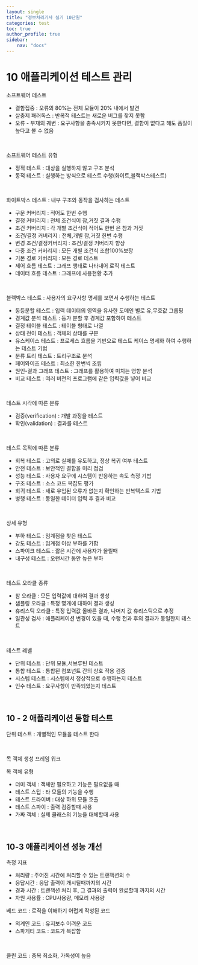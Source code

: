 ```yaml
---
layout: single
title: "정보처리기사 실기 10단원"
categories: test
toc: true
author_profile: true
sidebar:
    nav: "docs"
---
```


# 10 애플리케이션 테스트 관리

소프트웨어 테스트
- 결함집중 : 오류의 80%는 전체 모듈이 20% 내에서 발견
- 살충제 패러독스 : 반복적 테스트는 새로운 버그를 찾지 못함
- 오류 - 부재의 궤변 : 요구사항을 충족시키지 못한다면, 결함이 없다고 해도 품질이 높다고 볼 수 없음


<br>

소프트웨어 테스트 유형
- 정적 테스트 : 대상을 실행하지 않고 구조 분석
- 동적 테스트 : 실행하는 방식으로 테스트 수행(화이트,블랙박스테스트)

<br>


화이트박스 테스트 : 내부 구조와 동작을 검사하는 테스트
- 구문 커버리지 : 적어도 한번 수행
- 결정 커버리지 : 전체 조건식이 참,거짓 결과 수행
- 조건 커버리지 : 각 개별 조건식이 적어도 한번 은 참과 거짓
- 조건/결정 커버리지 : 전체,개별 참,거짓 한번 수행
- 변경 조건/결정커버리지 : 조건/결정 커버리지 향상
- 다중 조건 커버리지 : 모든 개별 조건식 조합100%보장
- 기본 경로 커버리지 : 모든 경로 테스트
- 제어 흐름 테스트 : 그래프 행태로 나타내어 로직 테스트
- 데이터 흐름 테스트 : 그래프에 사용현황 추가


<br>

블랙박스 테스트 : 사용자의 요구사항 명세를 보면서 수행하는 테스트
- 동등분할 테스트 : 입력 데이터의 영역을 유사한 도메인 별로 유,무효값 그룹핑
- 경계값 분석 테스트 : 등가 분할 후 경계값 포함하여 테스트
- 결정 테이블 테스트 : 테이블 형태로 나열
- 상태 전이 테스트 : 객체의 상태를 구분
- 유스케이스 테스트 : 프로세스 흐름을 기반으로 테스트 케이스 명세화 하여 수행하는 테스트 기법
- 분류 트리 테스트 : 트리구조로 분석
- 페어와이즈 테스트 : 최소한 한번씩 조립
- 원인-결과 그래프 테스트 : 그래프를 활용하여 미치는 영향 분석
- 비교 테스트 : 여러 버전의 프로그램에 같은 입력값을 넣어 비교


<br>

테스트 시각에 따른 분류
- 검증(verification) : 개발 과정을 테스트
- 확인(validation) : 결과를 테스트



<br>

테스트 목적에 따른 분류
- 회복 테스트 : 고의로 실패를 유도하고, 정상 복귀 여부 테스트
- 안전 테스트 : 보안적인 결함을 미리 점검
- 성능 테스트 : 사용자 요구에 시스템이 반응하는 속도 측정 기법
- 구조 테스트 : 소스 코드 복잡도 평가
- 회귀 테스트 : 새로 유입된 오류가 없는지 확인하는 반복텍스트 기법
- 병행 테스트 : 동일한 데이터 입력 후 결과 비교


<br>

상세 유형
- 부하 테스트 : 임계점을 찾은 테스트
- 강도 테스트 : 임계점 이상 부하를 가함
- 스파이크 테스트 : 짧은 시간에 사용자가 몰릴때
- 내구성 테스트 : 오랜시간 동안 높은 부하



<br>

테스트 오라클 종류
- 참 오라클 : 모든 입력값에 대하여 결과 생성
- 샘플링 오라클 : 특정 몇개에 대하여 결과 생성
- 휴리스틱 오라클 : 특정 입력값 올바른 결과, 나머지 값 휴리스틱으로 추정
- 일관성 검사 : 애플리케이션 변경이 있을 때, 수행 전과 후의 결과가 동일한지 테스트


<br>

테스트 레벨
- 단위 테스트 : 단위 모듈,서브루틴 테스트
- 통합 테스트 : 통합된 컴포넌트 간의 상호 작용 검증
- 시스템 테스트 : 시스템에서 정상적으로 수행하는지 테스트
- 인수 테스트 : 요구사항이 만족되었는지 테스트


<br>

## 10 - 2 애플리케이션 통합 테스트

단위 테스트 : 개별적인 모듈을 테스트 한다


<br>

목 객체 생성 프레임 워크

목 객체 유형
- 더미 객체 : 객체만 필요하고 기능은 필요없을 때
- 테스트 스텁 : 타 모듈의 기능을 수행
- 테스트 드라이버 : 대상 하위 모듈 호출
- 테스트 스파이 : 출력 검증할때 사용
- 가짜 객체 : 실제 클래스의 기능을 대체할때 사용


<br>

## 10-3 애플리케이션 성능 개선

측정 지표
- 처리량 : 주어진 시간에 처리할 수 있는 트랜잭션의 수
- 응답시간 : 응답 출력이 개시될때까지의 시간
- 경과 시간 : 트랜잭션 처리 후, 그 결과의 출력이 완료할때 까지의 시간
- 자원 사용률 : CPU사용량, 메모리 사용량

베드 코드 : 로직을 이해하기 어렵게 작성된 코드
- 외계인 코드 : 유지보수 어려운 코드
- 스파게티 코드 : 코드가 복잡함


<br>

클린 코드 : 중복 최소화, 가독성이 높음
